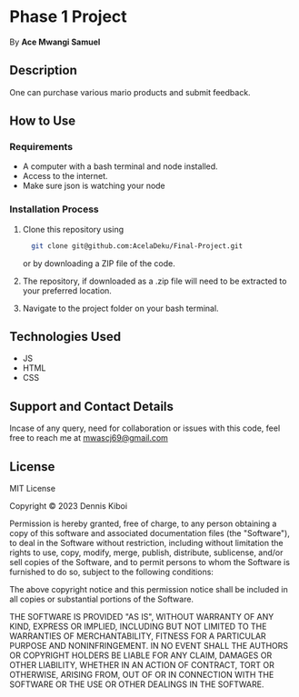 # Phase 1 Project

By **Ace Mwangi Samuel**

## Description

One can purchase various mario products and submit feedback.

## How to Use

### Requirements

* A computer with a bash terminal and node installed.
* Access to the internet.
* Make sure json is watching your node

### Installation Process

1. Clone this repository using

    ```bash
      git clone git@github.com:AcelaDeku/Final-Project.git
    ```

    or by downloading a ZIP file of the code.
  
2. The repository, if downloaded as a .zip file will need to be extracted to your preferred location.

3. Navigate to the project folder on your bash terminal.

## Technologies Used

* JS
* HTML
* CSS

## Support and Contact Details

Incase of any query, need for collaboration or issues with this code, feel free to reach me at
<mwascj69@gmail.com>

## License

MIT License

Copyright &copy; 2023 Dennis Kiboi

Permission is hereby granted, free of charge, to any person obtaining a copy of this software and associated documentation files (the "Software"), to deal in the Software without restriction, including without limitation the rights to use, copy, modify, merge, publish, distribute, sublicense, and/or sell copies of the Software, and to permit persons to whom the Software is furnished to do so, subject to the following conditions:

The above copyright notice and this permission notice shall be included in all copies or substantial portions of the Software.

THE SOFTWARE IS PROVIDED "AS IS", WITHOUT WARRANTY OF ANY KIND, EXPRESS OR IMPLIED, INCLUDING BUT NOT LIMITED TO THE WARRANTIES OF MERCHANTABILITY, FITNESS FOR A PARTICULAR PURPOSE AND NONINFRINGEMENT. IN NO EVENT SHALL THE AUTHORS OR COPYRIGHT HOLDERS BE LIABLE FOR ANY CLAIM, DAMAGES OR OTHER LIABILITY, WHETHER IN AN ACTION OF CONTRACT, TORT OR OTHERWISE, ARISING FROM, OUT OF OR IN CONNECTION WITH THE SOFTWARE OR THE USE OR OTHER DEALINGS IN THE SOFTWARE.
